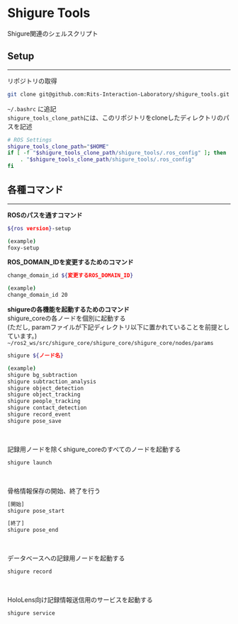 # Shigure Tools

Shigure関連のシェルスクリプト

## Setup

---

リポジトリの取得 <br>
```bash
git clone git@github.com:Rits-Interaction-Laboratory/shigure_tools.git
```

`~/.bashrc` に追記 <br>
`shigure_tools_clone_path`には、このリポジトリをcloneしたディレクトリのパスを記述 <br>
```bash
# ROS Settings
shigure_tools_clone_path="$HOME"
if [ -f "$shigure_tools_clone_path/shigure_tools/.ros_config" ]; then
    . "$shigure_tools_clone_path/shigure_tools/.ros_config"
fi
```

## 各種コマンド

---

**ROSのパスを通すコマンド** <br>
```sh
${ros version}-setup

(example)
foxy-setup
```

**ROS_DOMAIN_IDを変更するためのコマンド** <br>
```sh
change_domain_id ${変更するROS_DOMAIN_ID}

(example)
change_domain_id 20
```

**shigureの各機能を起動するためのコマンド** <br>
shigure_coreの各ノードを個別に起動する <br>
(ただし, paramファイルが下記ディレクトリ以下に置かれていることを前提としています。) <br>
`~/ros2_ws/src/shigure_core/shigure_core/shigure_core/nodes/params` <br>

```sh
shigure ${ノード名}

(example)
shigure bg_subtraction
shigure subtraction_analysis
shigure object_detection
shigure object_tracking
shigure people_tracking
shigure contact_detection
shigure record_event
shigure pose_save
```

<br>

記録用ノードを除くshigure_coreのすべてのノードを起動する <br>
```sh
shigure launch
```

<br>

骨格情報保存の開始、終了を行う <br>
```sh
[開始]
shigure pose_start

[終了]
shigure pose_end
```

<br>

データベースへの記録用ノードを起動する <br>
```sh
shigure record
```

<br>

HoloLens向け記録情報送信用のサービスを起動する <br>
```sh
shigure service
```




